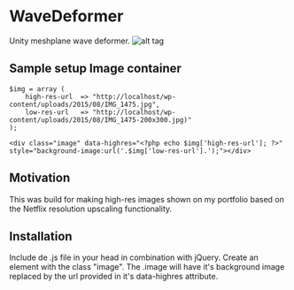 # WaveDeformer
Unity meshplane wave deformer.
![alt tag](https://github.com/jeroenboumans/WaveDeformer/blob/master/img/def_after.png)
## Sample setup Image container
```
$img = array (
	high-res-url  => "http://localhost/wp-content/uploads/2015/08/IMG_1475.jpg",
	low-res-url   => "http://localhost/wp-content/uploads/2015/08/IMG_1475-200x300.jpg)"
);
```

```
<div class="image" data-highres="<?php echo $img['high-res-url']; ?>" style="background-image:url('.$img['low-res-url'].');"></div>

```
## Motivation

This was build for making high-res images shown on my portfolio based on the Netflix resolution upscaling functionality. 

## Installation

Include de .js file in your head in combination with jQuery. Create an element with the class "image". The .image will have it's background image replaced by the url provided in it's data-highres attribute.
